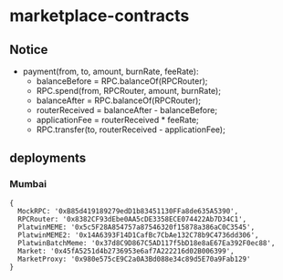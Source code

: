 # marketplace-contracts

## Notice

- payment(from, to, amount, burnRate, feeRate):
    - balanceBefore = RPC.balanceOf(RPCRouter);
    - RPC.spend(from, RPCRouter, amount, burnRate);
    - balanceAfter = RPC.balanceOf(RPCRouter);
    - routerReceived = balanceAfter - balanceBefore;
    - applicationFee = routerReceived * feeRate;
    - RPC.transfer(to, routerReceived - applicationFee);

## deployments

### Mumbai

```
{
  MockRPC: '0xB85d419189279edD1b83451130FFa8de635A5390',
  RPCRouter: '0x8382CF93dEbe0AA5cDE3358ECE074422Ab7D34C1',
  PlatwinMEME: '0x5c5F28A854757a87546320f15878a386aC0C3545',
  PlatwinMEME2: '0x14A6393F14D1CafBc7CbAe132C78b9C4736dd306',
  PlatwinBatchMeme: '0x37d8C9D867C5AD117f5bD18e8aE67Ea392F0ec88',
  Market: '0x45fA5251d4b2736953e6af7A222216d02B006399',
  MarketProxy: '0x980e575cE9C2a0A3Bd088e34c89d5E70a9Fab129'
}
```
